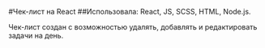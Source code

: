 #Чек-лист на React
##Использовала: React, JS, SCSS, HTML, Node.js.

Чек-лист создан с возможностью удалять, добавлять и редактировать задачи на день.
